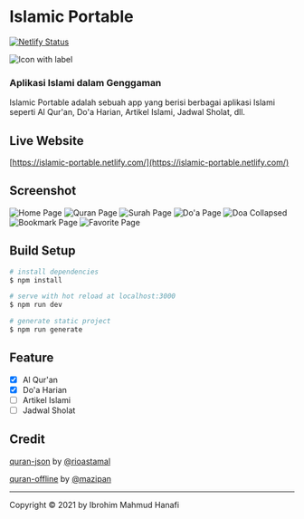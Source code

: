 # Islamic Portable
[![Netlify Status](https://api.netlify.com/api/v1/badges/2e2dc5ef-c4d1-4e86-a67e-833301e0c866/deploy-status)](https://app.netlify.com/sites/islamic-portable/deploys)

![Icon with label](https://raw.githubusercontent.com/blackinitial/islamic-portable/main/static/icon-with-label.svg)
### Aplikasi Islami dalam Genggaman
Islamic Portable adalah sebuah app yang berisi berbagai aplikasi Islami seperti Al Qur'an, Do'a Harian, Artikel Islami, Jadwal Sholat, dll.

## Live Website
[https://islamic-portable.netlify.com/](https://islamic-portable.netlify.com/)

## Screenshot
![Home Page](https://raw.githubusercontent.com/blackinitial/islamic-portable/main/screenshot/home-page.png)
![Quran Page](https://raw.githubusercontent.com/blackinitial/islamic-portable/main/screenshot/quran-page.png)
![Surah Page](https://raw.githubusercontent.com/blackinitial/islamic-portable/main/screenshot/surah-page.png)
![Do'a Page](https://raw.githubusercontent.com/blackinitial/islamic-portable/main/screenshot/doa-page.png)
![Doa Collapsed](https://raw.githubusercontent.com/blackinitial/islamic-portable/main/screenshot/doa-page-collapsed.png)
![Bookmark Page](https://raw.githubusercontent.com/blackinitial/islamic-portable/main/screenshot/bookmark-page.png)
![Favorite Page](https://raw.githubusercontent.com/blackinitial/islamic-portable/main/screenshot/favorite-page.png)
## Build Setup

```bash
# install dependencies
$ npm install

# serve with hot reload at localhost:3000
$ npm run dev

# generate static project
$ npm run generate
```

## Feature
- [x] Al Qur'an
- [x] Do'a Harian
- [ ] Artikel Islami
- [ ] Jadwal Sholat

## Credit
[quran-json](https://github.com/rioastamal/quran-json) by [@rioastamal](https://github.com/rioastamal)

[quran-offline](https://github.com/mazipan/quran-offline) by [@mazipan](https://github.com/mazipan)

----

Copyright © 2021 by Ibrohim Mahmud Hanafi
